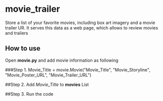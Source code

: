 # movie_trailer

Store a list of your favorite movies, including box art imagery and a movie trailer UR.
It serves this data as a web page, which allows to review movies and trailers

## How to use
Open **movie.py** and  add movie information as following

###Step 1.
      Movie_Title = movie.Movie("Movie_Title",
                              "Movie_Storyline",
                              "Movie_Poster_URL",
                              "Movie_Trailer_URL")
                              
  ##Step 2.
      Add _Movie_Title_ to **movies** List
      
  ##Step 3. 
      Run the code

